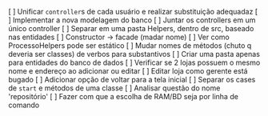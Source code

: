 [ ] Unificar `controller`s de cada usuário e realizar substituição adequadaz
[ ] Implementar a nova modelagem do banco
[ ] Juntar os controllers em um único controller
[ ] Separar em uma pasta Helpers, dentro de src, baseado nas entidades
[ ] Constructor -> facade (madar nome)
[ ] Ver como ProcessoHelpers pode ser estático
[ ] Mudar nomes de métodos (chuto q deveria ser classes) de verbos para substantivos
[ ] Criar uma pasta apenas para entidades do banco de dados 
[ ] Verificar se 2 lojas possuem o mesmo nome e endereço ao adicionar ou editar
[ ] Editar loja como gerente está bugado
[ ] Adicionar opção de voltar para a tela inicial
[ ] Separar os cases de `start` e métodos de uma classe
[ ] Analisar questão do nome 'repositório' 
[ ] Fazer com que a escolha de RAM/BD seja por linha de comando